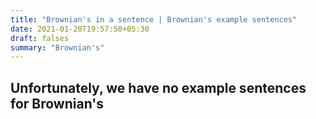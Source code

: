 ```yaml
---
title: "Brownian's in a sentence | Brownian's example sentences"
date: 2021-01-20T19:57:50+05:30
draft: falses
summary: "Brownian's"
---
```

## Unfortunately, we have no example sentences for Brownian's                 
